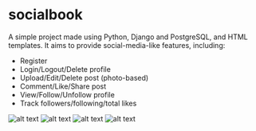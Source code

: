 # socialbook

A simple project made using Python, Django and PostgreSQL, and HTML templates. It aims to provide social-media-like features, including:
- Register
- Login/Logout/Delete profile
- Upload/Edit/Delete post (photo-based)
- Comment/Like/Share post
- View/Follow/Unfollow profile
- Track followers/following/total likes


![alt text](https://i.imgur.com/SV0YrEO.png)
![alt text](https://i.imgur.com/O6jg5hK.png)
![alt text](https://i.imgur.com/KZQcaGO.png)
![alt text](https://i.imgur.com/TGSz9Tw.png)
